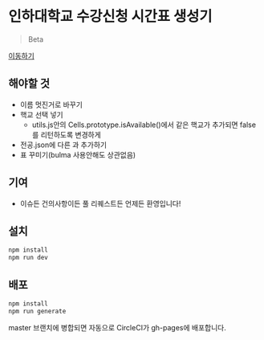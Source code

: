 # 인하대학교 수강신청 시간표 생성기
> Beta

[이동하기](https://agrajak.github.io/my-inha-sugang/)
## 해야할 것
 - 이름 멋진거로 바꾸기
 - 핵교 선택 넣기
   - utils.js안의 Cells.prototype.isAvailable()에서 같은 핵교가 추가되면 false를 리턴하도록 변경하게
 - 전공.json에 다른 과 추가하기 
 - 표 꾸미기(bulma 사용안해도 상관없음)
## 기여
 - 이슈든 건의사항이든 풀 리퀘스트든 언제든 환영입니다!

## 설치
```bash
npm install
npm run dev
```

## 배포 
```bash
npm install 
npm run generate
```
master 브랜치에 병합되면 자동으로 CircleCI가 gh-pages에 배포합니다.